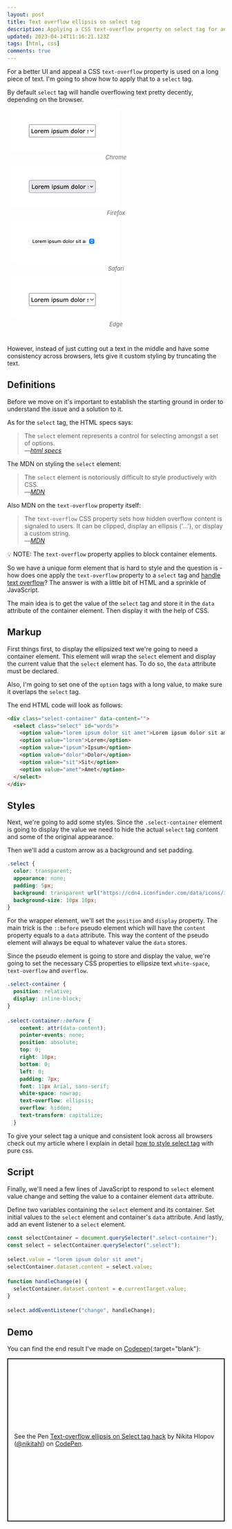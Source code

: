 ```yaml
---
layout: post
title: Text overflow ellipsis on select tag
description: Applying a CSS text-overflow property on select tag for an ellipsis effect
updated: 2023-04-14T11:16:21.123Z
tags: [html, css]
comments: true
---
```


For a better UI and appeal a CSS `text-overflow` property is used on a long piece of text. I'm going to show how to apply that to a `select` tag.

By default `select` tag will handle overflowing text pretty decently, depending on the browser. 

<style>
.image-grid {display: flex;justify-content: space-evenly;flex-wrap: wrap;margin: 0 0 30px;}
.image-grid figcaption {font-size: 13px; color: #666; font-style:italic; text-align:center}
.image-grid figure{margin: 0 10px 10px;flex: 1 0 47%;}
</style>

<div class="image-grid">
  <figure>
    <img class="shadow" loading="lazy" src="/images/html-elements/select-tag-long-text-chrome.webp" alt="Select tag on Chrome">
    <figcaption>Chrome</figcaption>
  </figure>
  <figure>
    <img class="shadow" loading="lazy" src="/images/html-elements/select-tag-long-text-firefox.webp" alt="Select tag on Firefox">
    <figcaption>Firefox</figcaption>
  </figure>
  <figure>
    <img class="shadow" loading="lazy" src="/images/html-elements/select-tag-long-text-safari.webp" alt="Select tag on Safari">
    <figcaption>Safari</figcaption>
  </figure>
  <figure>
    <img class="shadow" loading="lazy" src="/images/html-elements/select-tag-long-text-edge.webp" alt="Select tag on Edge">
    <figcaption>Edge</figcaption>
  </figure>
</div>


However, instead of just cutting out a text in the middle and have some consistency across browsers, lets give it custom styling by truncating the text.

## Definitions

Before we move on it's important to establish the starting ground in order to understand the issue and a solution to it.

As for the `select` tag, the HTML specs says:

<blockquote>
The <code>select</code> element represents a control for selecting amongst a set of options.
<br />
&mdash;<cite><a href="https://html.spec.whatwg.org/multipage/form-elements.html#the-select-element" target="_blank">html specs</a></cite>
</blockquote>

The MDN on styling the `select` element:

<blockquote>
The <code>select</code> element is notoriously difficult to style productively with CSS.
<br />
&mdash;<cite><a href="https://developer.mozilla.org/en-US/docs/Web/HTML/Element/select#Styling_with_CSS" target="_blank">MDN</a></cite>
</blockquote>

Also MDN on the `text-overflow` property itself:

<blockquote>
The <code>text-overflow</code> CSS property sets how hidden overflow content is signaled to users. It can be clipped, display an ellipsis ('…'), or display a custom string.
<br />
&mdash;<cite><a href="https://developer.mozilla.org/en-US/docs/Web/CSS/text-overflow" target="_blank">MDN</a></cite>
</blockquote>

<p class="note">
💡 NOTE: The <code>text-overflow</code> property applies to block container elements.
</p>

So we have a unique form element that is hard to style and the question is - how does one apply the `text-overflow` property to a `select` tag and [handle text overflow](/pure-css-truncate-text)? The answer is with a little bit of HTML and a sprinkle of JavaScript.

The main idea is to get the value of the `select` tag and store it in the `data` attribute of the container element. Then display it with the help of CSS.

## Markup

First things first, to display the ellipsized text we're going to need a container element. This element will wrap the `select` element and display the current value that the `select` element has. To do so, the `data` attribute must be declared.

Also, I'm going to set one of the `option` tags with a long value, to make sure it overlaps the `select` tag.

The end HTML code will look as follows:
```html
<div class="select-container" data-content="">
  <select class="select" id="words">
    <option value="lorem ipsum dolor sit amet">Lorem ipsum dolor sit amet</option>
    <option value="lorem">Lorem</option>
    <option value="ipsum">Ipsum</option>
    <option value="dolor">Dolor</option>
    <option value="sit">Sit</option>
    <option value="amet">Amet</option>
  </select>
</div>
```

## Styles

Next, we're going to add some styles. Since the `.select-container` element is going to display the value we need to hide the actual `select` tag content and some of the original appearance.

Then we'll add a custom arrow as a background and set padding.

```css
.select {
  color: transparent;
  appearance: none;
  padding: 5px;
  background: transparent url("https://cdn4.iconfinder.com/data/icons/ionicons/512/icon-arrow-down-b-128.png") no-repeat calc(~"100% - 5px") 7px;
  background-size: 10px 10px;
}
```

For the wrapper element, we'll set the `position` and `display` property. The main trick is the `::before` pseudo element which will have the `content` property equals to a `data` attribute. This way the content of the pseudo element will always be equal to whatever value the `data` stores.

Since the pseudo element is going to store and display the value, we're going to set the necessary CSS properties to ellipsize text `white-space`, `text-overflow` and `overflow`.

```css
.select-container {
  position: relative;
  display: inline-block;
}

.select-container::before {
    content: attr(data-content);
    pointer-events: none;
    position: absolute;
    top: 0;
    right: 10px;
    bottom: 0;
    left: 0;
    padding: 7px;
    font: 11px Arial, sans-serif;
    white-space: nowrap;
    text-overflow: ellipsis;
    overflow: hidden;
    text-transform: capitalize;
  }
```

To give your select tag a unique and consistent look across all browsers check out my article where I explain in detail [how to style select tag](/how-to-custom-style-select-tag-with-css-only) with pure css. 

## Script

Finally, we'll need a few lines of JavaScript to respond to `select` element value change and setting the value to a container element `data` attribute.

Define two variables containing the `select` element and its container. Set initial values to the `select` element and container's `data` attribute. And lastly, add an event listener to a `select` element.


```javascript
const selectContainer = document.querySelector(".select-container");
const select = selectContainer.querySelector(".select");

select.value = "lorem ipsum dolor sit amet";
selectContainer.dataset.content = select.value;

function handleChange(e) {
  selectContainer.dataset.content = e.currentTarget.value;
}

select.addEventListener("change", handleChange);
```

## Demo

You can find the end result I've made on [Codepen](https://codepen.io/nikitahl/pen/vyZbwR
){:target="blank"}:

<p class="codepen" data-height="320" data-theme-id="0" data-default-tab="html,result" data-user="nikitahl" data-slug-hash="vyZbwR" style="height: 378px; box-sizing: border-box; display: flex; align-items: center; justify-content: center; border: 2px solid; margin: 1em 0; padding: 1em;" data-pen-title="Text-overflow ellipsis on Select tag hack">
  <span>See the Pen <a href="https://codepen.io/nikitahl/pen/vyZbwR/">
  Text-overflow ellipsis on Select tag hack</a> by Nikita Hlopov (<a href="https://codepen.io/nikitahl">@nikitahl</a>)
  on <a href="https://codepen.io">CodePen</a>.</span>
</p>
<script async src="https://static.codepen.io/assets/embed/ei.js"></script>